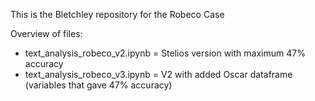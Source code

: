 This is the Bletchley repository for the Robeco Case

Overview of files:
- text_analysis_robeco_v2.ipynb = Stelios version with maximum 47% accuracy
- text_analysis_robeco_v3.ipynb = V2 with added Oscar dataframe (variables that gave 47% accuracy)

